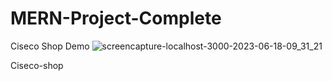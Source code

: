 # MERN-Project-Complete
Ciseco Shop Demo 
![screencapture-localhost-3000-2023-06-18-09_31_21](https://github.com/sunil9813/MERN-Project-Complete/assets/67497228/fc7b516b-15f8-486b-9ad9-e9e6eeb062ed)


Ciseco-shop 
